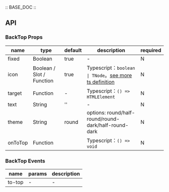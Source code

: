 :: BASE_DOC ::

## API

### BackTop Props

name | type | default | description | required
-- | -- | -- | -- | --
fixed | Boolean | true | \- | N
icon | Boolean / Slot / Function | true | Typescript：`boolean \| TNode`。[see more ts definition](https://github.com/Tencent/tdesign-mobile-vue/blob/develop/src/common.ts) | N
target | Function | - | Typescript：`() => HTMLElement` | N
text | String | '' | \- | N
theme | String | round | options: round/half-round/round-dark/half-round-dark | N
onToTop | Function |  | Typescript：`() => void`<br/> | N

### BackTop Events

name | params | description
-- | -- | --
to-top | \- | \-

